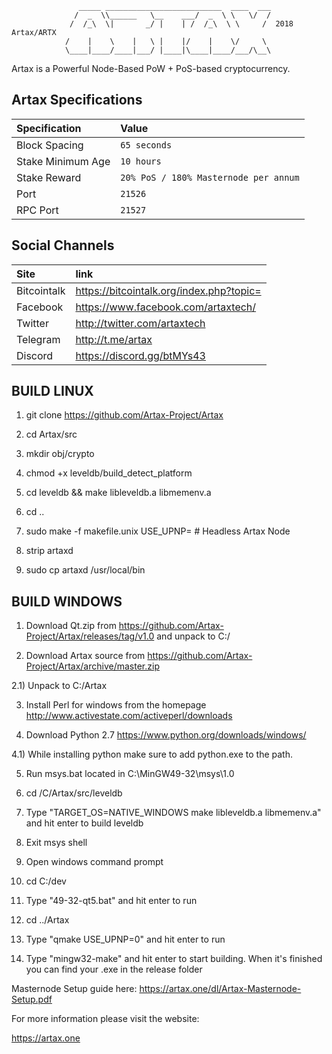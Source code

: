                    _____ __________________________  ____  ___
                  /  _  \\______   \__    ___/  _  \ \   \/  /
                 /  /_\  \|       _/ |    | /  /_\  \ \     /  2018 Artax/ARTX
                /    |    \    |   \ |    |/    |    \/     \ 
                \____|____/____|___/ |____|\____|____/___/\__\
                                     

Artax is a Powerful Node-Based PoW + PoS-based cryptocurrency.

## Artax Specifications

| Specification | Value |
|:-----------|:-----------|
| Block Spacing | `65 seconds` |
| Stake Minimum Age | `10 hours` |
| Stake Reward | `20% PoS / 180% Masternode per annum` |
| Port | `21526` |
| RPC Port | `21527` |

## Social Channels

| Site | link |
|:-----------|:-----------|
| Bitcointalk | https://bitcointalk.org/index.php?topic= |
| Facebook | https://www.facebook.com/artaxtech/ |
| Twitter | http://twitter.com/artaxtech |
| Telegram | http://t.me/artax |
| Discord | https://discord.gg/btMYs43 |



BUILD LINUX
-----------
1) git clone https://github.com/Artax-Project/Artax

2) cd Artax/src

3) mkdir obj/crypto

4) chmod +x leveldb/build_detect_platform

5) cd leveldb && make libleveldb.a libmemenv.a

6) cd ..

7) sudo make -f makefile.unix USE_UPNP=    # Headless Artax Node

8) strip artaxd

9) sudo cp artaxd /usr/local/bin




BUILD WINDOWS
-------------

1) Download Qt.zip from https://github.com/Artax-Project/Artax/releases/tag/v1.0 and unpack to C:/

2) Download Artax source from https://github.com/Artax-Project/Artax/archive/master.zip 

2.1) Unpack to C:/Artax

3) Install Perl for windows from the homepage http://www.activestate.com/activeperl/downloads

4) Download Python 2.7 https://www.python.org/downloads/windows/

4.1) While installing python make sure to add python.exe to the path.

5) Run msys.bat located in C:\MinGW49-32\msys\1.0

6) cd /C/Artax/src/leveldb

7) Type "TARGET_OS=NATIVE_WINDOWS make libleveldb.a libmemenv.a" and hit enter to build leveldb

8) Exit msys shell

9) Open windows command prompt

10) cd C:/dev

11) Type "49-32-qt5.bat" and hit enter to run

12) cd ../Artax

13) Type "qmake USE_UPNP=0" and hit enter to run

14) Type "mingw32-make" and hit enter to start building. When it's finished you can find your .exe in the release folder


Masternode Setup guide here:
https://artax.one/dl/Artax-Masternode-Setup.pdf


For more information please visit the website:

https://artax.one
